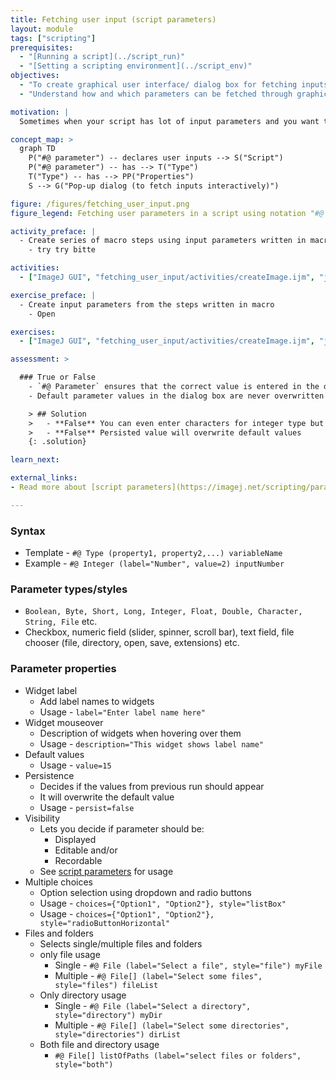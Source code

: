 ```yaml
---
title: Fetching user input (script parameters)
layout: module
tags: ["scripting"]
prerequisites:
  - "[Running a script](../script_run)"
  - "[Setting a scripting environment](../script_env)"
objectives:
  - "To create graphical user interface/ dialog box for fetching inputs through script"
  - "Understand how and which parameters can be fetched through graphical user interface"

motivation: |
  Sometimes when your script has lot of input parameters and you want to apply steps related to these input parameters with different values/settings, changing them within a script with each run makes your script more error-prone. Moreover, when steps to be performed on your data are not sequential, one can reduce the manual intervention steps by creating a custom GUI or dialog box with all the predefined parameters at the beginning of a script run. Script parameter notation is a very efficient way to declare all your input parameters through a dialog.

concept_map: >
  graph TD
    P("#@ parameter") -- declares user inputs --> S("Script")
    P("#@ parameter") -- has --> T("Type")
    T("Type") -- has --> PP("Properties")
    S --> G("Pop-up dialog (to fetch inputs interactively)")

figure: /figures/fetching_user_input.png
figure_legend: Fetching user parameters in a script using notation "#@ parameter". Running this script would produce a pop-up dialog shown in the figure. The variables for storing these inputs are defined at the end of each "#@ parameter" declaration. Pressing "OK" will store set values in variable which are used in the rest of the code.

activity_preface: |
  - Create series of macro steps using input parameters written in macro  
    - try try bitte

activities:
  - ["ImageJ GUI", "fetching_user_input/activities/createImage.ijm", "java"]

exercise_preface: |
  - Create input parameters from the steps written in macro
    - Open

exercises:
  - ["ImageJ GUI", "fetching_user_input/activities/createImage.ijm", "java"]

assessment: >

  ### True or False
    - `#@ Parameter` ensures that the correct value is entered in the dialog box
    - Default parameter values in the dialog box are never overwritten

    > ## Solution
    >   - **False** You can even enter characters for integer type but it will eventually throw an error
    >   - **False** Persisted value will overwrite default values
    {: .solution}

learn_next:

external_links:
- Read more about [script parameters](https://imagej.net/scripting/parameters)

---
```


### Syntax
- Template - `#@ Type (property1, property2,...) variableName`
- Example - `#@ Integer (label="Number", value=2) inputNumber`

### Parameter types/styles
- `Boolean, Byte, Short, Long, Integer, Float, Double, Character, String, File` etc.
- Checkbox, numeric field (slider, spinner, scroll bar), text field, file chooser (file, directory, open, save, extensions) etc.

### Parameter properties
- Widget label
  - Add label names to widgets
  - Usage - `label="Enter label name here"`
- Widget mouseover
  - Description of widgets when hovering over them
  - Usage - `description="This widget shows label name"`
- Default values
  - Usage - `value=15`
- Persistence
  - Decides if the values from previous run should appear
  - It will overwrite the default value
  - Usage - `persist=false`
- Visibility
  - Lets you decide if parameter should be:
    - Displayed
    - Editable and/or
    - Recordable
  - See [script parameters](https://imagej.net/scripting/parameters) for usage
- Multiple choices
  - Option selection using dropdown and radio buttons
  - Usage - `choices={"Option1", "Option2"}, style="listBox"`
  - Usage - `choices={"Option1", "Option2"}, style="radioButtonHorizontal"`
- Files and folders
  - Selects single/multiple files and folders
  - only file usage
    - Single - `#@ File (label="Select a file", style="file") myFile`
    - Multiple - `#@ File[] (label="Select some files", style="files") fileList`
  - Only directory usage
    - Single - `#@ File (label="Select a directory", style="directory") myDir`
    - Multiple - `#@ File[] (label="Select some directories", style="directories") dirList`
  - Both file and directory usage
    - `#@ File[] listOfPaths (label="select files or folders", style="both")`
